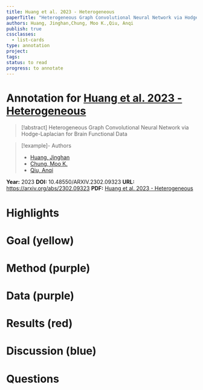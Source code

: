 ```yaml
---
title: Huang et al. 2023 - Heterogeneous
paperTitle: "Heterogeneous Graph Convolutional Neural Network via Hodge-Laplacian for Brain Functional Data"
authors: Huang, Jinghan,Chung, Moo K.,Qiu, Anqi
publish: true
cssclasses:
  - list-cards
type: annotation
project:
tags:
status: to read
progress: to annotate
---
```

# Annotation for [Huang et al. 2023 - Heterogeneous](Papers/References/Huang%20et%20al.%202023%20-%20Heterogeneous)

> [!abstract] Heterogeneous Graph Convolutional Neural Network via Hodge-Laplacian for Brain Functional Data

> [!example]- Authors
> - [Huang, Jinghan](Huang%2C%20Jinghan)
> - [Chung, Moo K.](Chung%2C%20Moo%20K.)
> - [Qiu, Anqi](Qiu%2C%20Anqi)

**Year:** 2023
**DOI:** 10.48550/ARXIV.2302.09323
**URL:** https://arxiv.org/abs/2302.09323
**PDF:** [Huang et al. 2023 - Heterogeneous](Papers/PDFs/Huang%20et%20al.%202023%20-%20Heterogeneous%20Graph%20Convolutional%20Neural%20Network%20via%20Hodge-Laplacian%20for%20Brain%20Functional%20Data.pdf)

# Highlights


# Goal (yellow)


# Method (purple)


# Data (purple)


# Results (red)


# Discussion (blue)


# Questions

